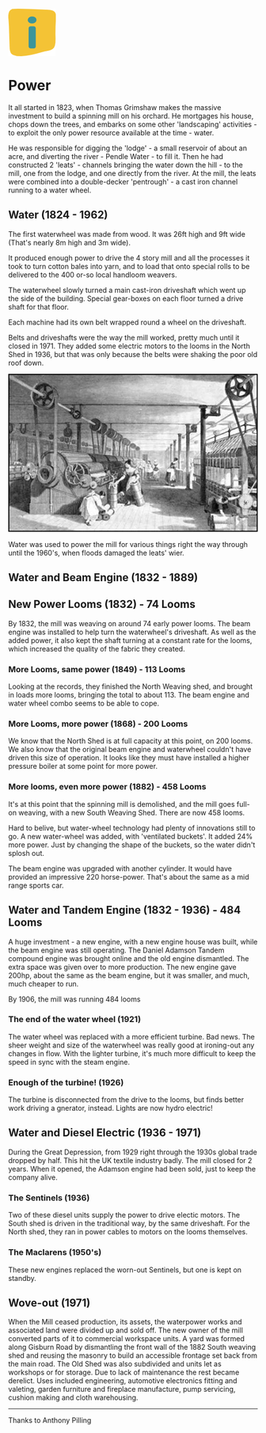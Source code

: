 ![max_pic](./stories.png)
# Power

It all started in 1823, when Thomas Grimshaw makes the massive investment to build a spinning mill on his orchard. 
He mortgages his house, chops down the trees, and embarks on some other 'landscaping' activities - to exploit the only power resource available at the time - water.

He was responsible for digging the 'lodge' - a small reservoir of about an acre, and diverting the river - Pendle Water - to fill it.
Then he had constructed 2 'leats' - channels bringing the water down the hill - to the mill, one from the lodge, and one directly from the river.
At the mill, the leats were combined into a double-decker 'pentrough' - a cast iron channel running to a water wheel.

## Water (1824 - 1962)
The first waterwheel was made from wood. It was 26ft high and 9ft wide (That's nearly 8m high and 3m wide). 

It produced enough power to drive the 4 story mill and all the processes it took to turn cotton bales into yarn, and to load that onto special rolls to be delivered to the 400 or-so local handloom weavers.

The waterwheel slowly turned a main cast-iron driveshaft which went up the side of the building. 
Special gear-boxes on each floor turned a drive shaft for that floor.

Each machine had its own belt wrapped round a wheel on the driveshaft.

Belts and driveshafts were the way the mill worked, pretty much until it closed in 1971. They added some electric motors to the looms in the North Shed in 1936, but that was only because the belts were shaking the poor old roof down.

![max_pic](./carding.jpg)

Water was used to power the mill for various things right the way through until the 1960's, when floods damaged the leats' wier.

## Water and Beam Engine (1832 - 1889) 
## New Power Looms (1832) - 74 Looms
By 1832, the mill was weaving on around 74 early power looms.
The beam engine was installed to help turn the waterwheel's driveshaft. As well as the added power, it also kept the shaft turning at a constant rate for the looms, which increased the quality of the fabric they created.

### More Looms, same power (1849) - 113 Looms
Looking at the records, they finished the North Weaving shed, and brought in loads more looms, bringing the total to about 113. The beam engine and water wheel combo seems to be able to cope.

### More Looms, more power (1868) - 200 Looms
We know that the North Shed is at full capacity at this point, on 200 looms. 
We also know that the original beam engine and waterwheel couldn't have driven this size of operation. It looks like they must have installed a higher pressure boiler at some point for more power.

### More looms, even more power (1882) - 458 Looms
It's at this point that the spinning mill is demolished, and the mill goes full-on weaving, with a new South Weaving Shed. There are now 458 looms.

Hard to belive, but water-wheel technology had plenty of innovations still to go. A new water-wheel was added, with 'ventilated buckets'. It added 24% more power. Just by changing the shape of the buckets, so the water didn't splosh out.

The beam engine was upgraded with another cylinder. It would have provided an impressive 220 horse-power. That's about the same as a mid range sports car. 

## Water and Tandem Engine (1832 - 1936) - 484 Looms
A huge investment - a new engine, with a new engine house was built, while the beam engine was still operating. 
The Daniel Adamson Tandem compound engine was brought online and the old engine dismantled. The extra space was given over to more production.
The new engine gave 200hp, about the same as the beam engine, but it was smaller, and much, much cheaper to run.

By 1906, the mill was running 484 looms

### The end of the water wheel (1921)
The water wheel was replaced with a more efficient turbine. Bad news. The sheer weight and size of the waterwheel was really good at ironing-out any changes in flow.  With the lighter turbine, it's much more difficult to keep the speed in sync with the steam engine.

### Enough of the turbine! (1926)
The turbine is disconnected from the drive to the looms, but finds better work driving a gnerator, instead. Lights are now hydro electric!


## Water and Diesel Electric (1936 - 1971)
During the Great Depression, from 1929 right through the 1930s global trade dropped by half. This hit the UK textile industry badly. The mill closed for 2 years. When it opened, the Adamson engine had been sold, just to keep the company alive. 

### The Sentinels (1936)
Two of these diesel units supply the power to drive electic motors. The South shed is driven in the traditional way, by the same driveshaft. For the North shed, they ran in power cables to motors on the looms themselves. 

### The Maclarens (1950's)
These new engines replaced the worn-out Sentinels, but one is kept on standby.

## Wove-out (1971)
When the Mill ceased production, its assets, the waterpower works and associated land were divided up and sold off. The new owner of the mill converted parts of it to commercial workspace units. A yard was formed along Gisburn Road by dismantling the front wall of the 1882 South weaving shed and reusing the masonry to build an accessible frontage set back from the main road. The Old Shed was also subdivided and units let as workshops or for storage. Due to lack of maintenance the rest became derelict. Uses included engineering, automotive electronics fitting and valeting, garden furniture and fireplace manufacture, pump servicing, cushion making and cloth warehousing.

----

Thanks to Anthony Pilling